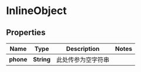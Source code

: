 

# InlineObject

## Properties

Name | Type | Description | Notes
------------ | ------------- | ------------- | -------------
**phone** | **String** | 此处传参为空字符串 | 




